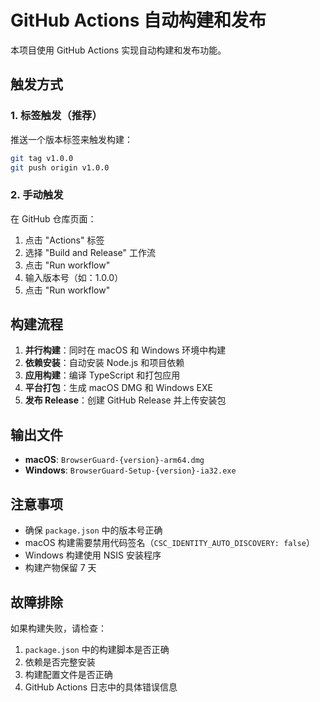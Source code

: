 # GitHub Actions 自动构建和发布

本项目使用 GitHub Actions 实现自动构建和发布功能。

## 触发方式

### 1. 标签触发（推荐）
推送一个版本标签来触发构建：
```bash
git tag v1.0.0
git push origin v1.0.0
```

### 2. 手动触发
在 GitHub 仓库页面：
1. 点击 "Actions" 标签
2. 选择 "Build and Release" 工作流
3. 点击 "Run workflow"
4. 输入版本号（如：1.0.0）
5. 点击 "Run workflow"

## 构建流程

1. **并行构建**：同时在 macOS 和 Windows 环境中构建
2. **依赖安装**：自动安装 Node.js 和项目依赖
3. **应用构建**：编译 TypeScript 和打包应用
4. **平台打包**：生成 macOS DMG 和 Windows EXE
5. **发布 Release**：创建 GitHub Release 并上传安装包

## 输出文件

- **macOS**: `BrowserGuard-{version}-arm64.dmg`
- **Windows**: `BrowserGuard-Setup-{version}-ia32.exe`

## 注意事项

- 确保 `package.json` 中的版本号正确
- macOS 构建需要禁用代码签名（`CSC_IDENTITY_AUTO_DISCOVERY: false`）
- Windows 构建使用 NSIS 安装程序
- 构建产物保留 7 天

## 故障排除

如果构建失败，请检查：
1. `package.json` 中的构建脚本是否正确
2. 依赖是否完整安装
3. 构建配置文件是否正确
4. GitHub Actions 日志中的具体错误信息 